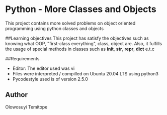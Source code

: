 # Python - More Classes and Objects

This project contains more solved problems on object oriented programming using python classes and objects

##Learning objectives
This project has satisfy the objectives such as knowing what OOP, "first-class everything", class, object are. Also, it fulfills the usage of special methods in classes such as __init__, __str__, __repr__, __dict__ e.t.c

##Requirements

* Editor: The editor used was vi
* Files were interpreted / compilled on Ubuntu 20.04 LTS using python3
* Pycodestyle used is of version 2.5.0

## Author
Olowosuyi Temitope
